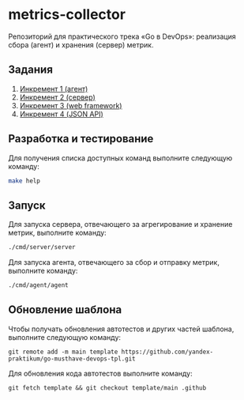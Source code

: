 # metrics-collector
Репозиторий для практического трека «Go в DevOps»: реализация сбора (агент) и хранения (сервер) метрик.

## Задания
1. [Инкремент 1 (агент)](./docs/tasks/increment1.md)
2. [Инкремент 2 (сервер)](./docs/tasks/increment2.md)
3. [Инкремент 3 (web framework)](./docs/tasks/increment3.md)
4. [Инкремент 4 (JSON API)](./docs/tasks/increment4.md)

## Разработка и тестирование
Для получения списка доступных команд выполните следующую команду:
```bash
make help
```

## Запуск
Для запуска сервера, отвечающего за агрегирование и хранение метрик, выполните команду:
```bash
./cmd/server/server
```

Для запуска агента, отвечающего за сбор и отправку метрик, выполните команду:
```bash
./cmd/agent/agent
```

## Обновление шаблона
Чтобы получать обновления автотестов и других частей шаблона, выполните следующую команду:
```
git remote add -m main template https://github.com/yandex-praktikum/go-musthave-devops-tpl.git
```

Для обновления кода автотестов выполните команду:
```
git fetch template && git checkout template/main .github
```
